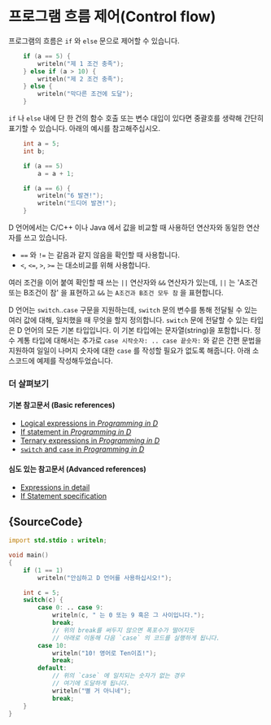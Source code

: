 # 프로그램 흐름 제어(Control flow)

프로그램의 흐름은 `if` 와 `else` 문으로 제어할 수 있습니다.

```d
    if (a == 5) {
        writeln("제 1 조건 충족");
    } else if (a > 10) {
        writeln("제 2 조건 충족");
    } else {
        writeln("막다른 조건에 도달");
    }
```

`if` 나 `else` 내에 단 한 건의 함수 호출 또는 변수 대입이 있다면 중괄호를 생략해 간단히 표기할 수 있습니다. 아래의 예시를 참고해주십시오.

```d
    int a = 5;
    int b;

    if (a == 5)
        a = a + 1;

    if (a == 6) {
        writeln("6 발견!");
        writeln("드디어 발견!");
    }
```

D 언어에서는 C/C++ 이나 Java 에서 값을 비교할 때 사용하던 연산자와 동일한 연산자를 쓰고 있습니다.

* `==` 와 `!=` 는 같음과 같지 않음을 확인할 때 사용합니다.
* `<`, `<=`, `>`, `>=`  는 대소비교를 위해 사용합니다.

여러 조건을 이어 붙여 확인할 때 쓰는 `||` 연산자와 `&&` 연산자가 있는데, `||` 는 'A조건 또는 B조건이 참' 을 표현하고 `&&` 는 `A조건과 B조건 모두 참` 을 표현합니다.

D 언어는 `switch`..`case` 구문을 지원하는데, `switch` 문의 변수를 통해 전달될 수 있는 여러 값에 대해, 일치했을 때 무엇을 할지 정의합니다. `switch` 문에 전달할 수 있는 타입은 D 언어의 모든 기본 타입입니다. 이 기본 타입에는 문자열(string)을 포함합니다. 정수 계통 타입에 대해서는 추가로 `case 시작숫자: .. case 끝숫자:` 와 같은 간편 문법을 지원하여 일일이 나머지 숫자에 대한 `case` 를 작성할 필요가 없도록 해줍니다. 아래 소스코드에 예제를 작성해두었습니다.

### 더 살펴보기

#### 기본 참고문서 (Basic references)

- [Logical expressions in _Programming in D_](http://ddili.org/ders/d.en/logical_expressions.html)
- [If statement in _Programming in D_](http://ddili.org/ders/d.en/if.html)
- [Ternary expressions in _Programming in D_](http://ddili.org/ders/d.en/ternary.html)
- [`switch` and `case` in _Programming in D_](http://ddili.org/ders/d.en/switch_case.html)

#### 심도 있는 참고문서 (Advanced references)

- [Expressions in detail](https://dlang.org/spec/expression.html)
- [If Statement specification](https://dlang.org/spec/statement.html#if-statement)

## {SourceCode}

```d
import std.stdio : writeln;

void main()
{
    if (1 == 1)
        writeln("안심하고 D 언어를 사용하십시오!");

    int c = 5;
    switch(c) {
        case 0: .. case 9:
            writeln(c, " 는 0 또는 9 혹은 그 사이입니다.");
            break;
            // 위의 break를 써두지 않으면 폭포수가 떨어지듯
            // 아래로 이동해 다음 `case` 의 코드를 실행하게 됩니다.
        case 10:
            writeln("10! 영어로 Ten이죠!");
            break;
        default:
            // 위의 `case` 에 일치되는 숫자가 없는 경우
            // 여기에 도달하게 됩니다.
            writeln("별 거 아니네");
            break;
    }
}
```
